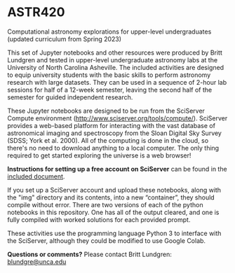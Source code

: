 # ASTR420 
Computational astronomy explorations for upper-level undergraduates (updated curriculum from Spring 2023)


This set of Jupyter notebooks and other resources were produced by Britt Lundgren and tested in upper-level undergraduate astronomy labs at the University of North Carolina Asheville.  The included activities are designed to equip university students with the basic skills to perform astronomy research with large datasets. They can be used in a sequence of 2-hour lab sessions for half of a 12-week semester, leaving the second half of the semester for guided independent research.  

These Jupyter notebooks are designed to be run from the SciServer Compute environment (http://www.sciserver.org/tools/compute/). SciServer provides a web-based platform for interacting with the vast database of astronomical imaging and spectroscopy from the Sloan Digital Sky Survey (SDSS; York et al. 2000).  All of the computing is done in the cloud, so there's no need to download anything to a local computer.  The only thing required to get started exploring the universe is a web browser! 

**Instructions for setting up a free account on SciServer** can be found in the [included document](SciServer_registration_instructions_ASTR420.pdf).

If you set up a SciServer account and upload these notebooks, along with the "img" directory and its contents, into a new “container”, they should compile without error.  There are two versions of each of the python notebooks in this repository. One has all of the output cleared, and one is fully compiled with worked solutions for each provided prompt. 

These activities use the programming language Python 3 to interface with the SciServer, although they could be modified to use Google Colab. 

**Questions or comments?**  Please contact Britt Lundgren: blundgre@unca.edu
